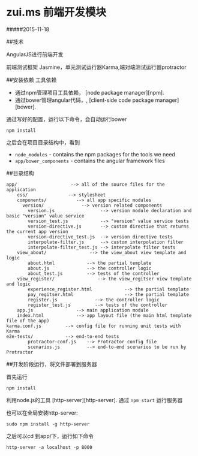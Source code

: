 # zui.ms 前端开发模块
#####2015-11-18

##技术

AngularJS进行前端开发

前端测试框架 Jasmine，单元测试运行器Karma,端对端测试运行器protractor

##安装依赖
工具依赖
* 通过npm管理项目工具依赖， [node package manager][npm].
* 通过bower管理angular代码，,  [client-side code package manager][bower].

通过写好的配置，运行以下命令，会自动运行bower

```
npm install
```
之后会在项目目录结构中，看到

* `node_modules` - contains the npm packages for the tools we need
* `app/bower_components` - contains the angular framework files


##目录结构
```
app/                    --> all of the source files for the application
    css/               --> stylesheet
    components/           --> all app specific modules
      version/              --> version related components
        version.js                 --> version module declaration and basic "version" value service
        version_test.js            --> "version" value service tests
        version-directive.js       --> custom directive that returns the current app version
        version-directive_test.js  --> version directive tests
        interpolate-filter.js      --> custom interpolation filter
        interpolate-filter_test.js --> interpolate filter tests
    view_about/                --> the view_about view template and logic
        about.html            --> the partial template
        about.js              --> the controller logic
        about_test.js         --> tests of the controller
    view_register/                --> the view_regitser view template and logic
        experience_register.html            --> the partial template
        pay_regitser.html                   --> the partial template
        register.js              --> the controller logic
        register_test.js         --> tests of the controller
    app.js                --> main application module
    index.html            --> app layout file (the main html template file of the app)
karma.conf.js         --> config file for running unit tests with Karma
e2e-tests/            --> end-to-end tests
        protractor-conf.js    --> Protractor config file
        scenarios.js          --> end-to-end scenarios to be run by Protractor
```


##开发阶段运行，将文件部署到服务器

首先运行

```
npm install
```


 利用node.js的工具 [http-server][http-server].  通过 `npm start` 运行服务器

 也可以在全局安装http-server:

```
sudo npm install -g http-server
```

之后可以cd 到app/下，运行如下命令

```
http-server -a localhost -p 8000
```


